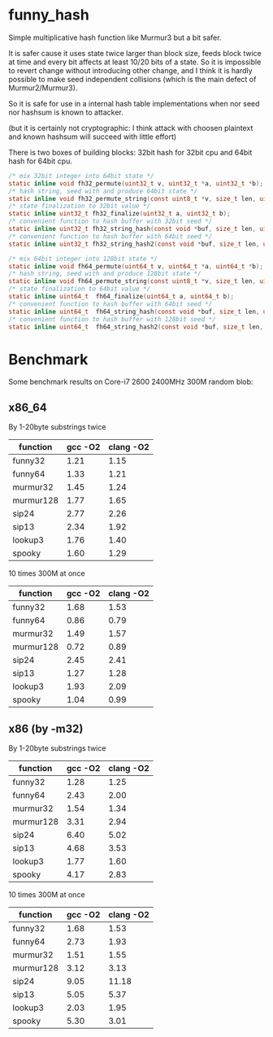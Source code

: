 funny_hash
==========

Simple multiplicative hash function like Murmur3 but a bit safer.

It is safer cause it uses state twice larger than block size, feeds block twice at time and every bit affects at least 10/20 bits of a state. So it is impossible to revert change without introducing other change, and I think it is hardly possible to make seed independent collisions (which is the main defect of Murmur2/Murmur3).

So it is safe for use in a internal hash table implementations when nor seed nor hashsum is known to attacker.

(but it is certainly not cryptographic: I think attack with choosen plaintext and known hashsum will succeed
with little effort)

There is two boxes of building blocks: 32bit hash for 32bit cpu and 64bit hash for 64bit cpu.

````C
/* mix 32bit integer into 64bit state */
static inline void fh32_permute(uint32_t v, uint32_t *a, uint32_t *b);
/* hash string, seed with and produce 64bit state */
static inline void fh32_permute_string(const uint8_t *v, size_t len, uint32_t *a, uint32_t *b);
/* state finalization to 32bit value */
static inline uint32_t fh32_finalize(uint32_t a, uint32_t b);
/* convenient function to hash buffer with 32bit seed */
static inline uint32_t fh32_string_hash(const void *buf, size_t len, uint32_t seed);
/* convenient function to hash buffer with 64bit seed */
static inline uint32_t fh32_string_hash2(const void *buf, size_t len, uint32_t seed1, uint32_t seed2);

/* mix 64bit integer into 128bit state */
static inline void fh64_permute(uint64_t v, uint64_t *a, uint64_t *b);
/* hash string, seed with and produce 128bit state */
static inline void fh64_permute_string(const uint8_t *v, size_t len, uint64_t *a, uint64_t *b);
/* state finalization to 64bit value */
static inline uint64_t  fh64_finalize(uint64_t a, uint64_t b);
/* convenient function to hash buffer with 64bit seed */
static inline uint64_t  fh64_string_hash(const void *buf, size_t len, uint64_t seed);
/* convenient function to hash buffer with 128bit seed */
static inline uint64_t  fh64_string_hash2(const void *buf, size_t len, uint64_t seed1, uint64_t seed2);
````

Benchmark
=========

Some benchmark results on Core-i7 2600 2400MHz 300M random blob:

x86_64
------

By 1-20byte substrings twice

function  | gcc -O2 | clang -O2
----------|---------|----------
funny32   |   1.21  |   1.15 
funny64   |   1.33  |   1.21 
murmur32  |   1.45  |   1.24 
murmur128 |   1.77  |   1.65 
sip24     |   2.77  |   2.26 
sip13     |   2.34  |   1.92 
lookup3   |   1.76  |   1.40 
spooky    |   1.60  |   1.29 

10 times 300M at once

function  | gcc -O2 | clang -O2
----------|---------|----------
funny32   |   1.68  |   1.53 
funny64   |   0.86  |   0.79 
murmur32  |   1.49  |   1.57 
murmur128 |   0.72  |   0.89 
sip24     |   2.45  |   2.41 
sip13     |   1.27  |   1.28 
lookup3   |   1.93  |   2.09 
spooky    |   1.04  |   0.99 

x86 (by -m32)
-------------

By 1-20byte substrings twice

function  | gcc -O2 | clang -O2
----------|---------|----------
funny32   |   1.28  |   1.25 
funny64   |   2.43  |   2.00 
murmur32  |   1.54  |   1.34 
murmur128 |   3.31  |   2.94 
sip24     |   6.40  |   5.02 
sip13     |   4.68  |   3.53 
lookup3   |   1.77  |   1.60 
spooky    |   4.17  |   2.83 

10 times 300M at once

function  | gcc -O2 | clang -O2
----------|---------|----------
funny32   |   1.68  |   1.53 
funny64   |   2.73  |   1.93 
murmur32  |   1.51  |   1.55 
murmur128 |   3.12  |   3.13 
sip24     |   9.05  |  11.18 
sip13     |   5.05  |   5.37 
lookup3   |   2.03  |   1.95 
spooky    |   5.30  |   3.01 
